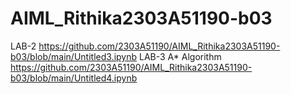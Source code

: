 # AIML_Rithika2303A51190-b03
LAB-2
https://github.com/2303A51190/AIML_Rithika2303A51190-b03/blob/main/Untitled3.ipynb
LAB-3
A* Algorithm
https://github.com/2303A51190/AIML_Rithika2303A51190-b03/blob/main/Untitled4.ipynb
